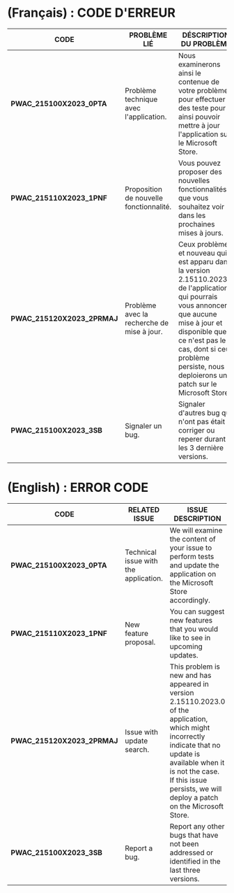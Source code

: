 # (Français) : CODE D'ERREUR

| CODE | PROBLÈME LIÉ | DÉSCRIPTION DU PROBLÈME |
| --------- | -------------------- | ------------------------------ |
| <span id="PWAC2151000PTA_fr_FR"> __PWAC_215100X2023_0PTA__ </span> | Problème technique avec l'application. | Nous examinerons ainsi le contenue de votre problème pour effectuer des teste pour ainsi pouvoir mettre à jour l'application sur le Microsoft Store. |
| <span id="PWAC2151101PNF_fr_FR"> __PWAC_215110X2023_1PNF__ </span> | Proposition de nouvelle fonctionnalité. | Vous pouvez proposer des nouvelles fonctionnalités que vous souhaitez voir dans les prochaines mises à jours. |
| <span id="PWAC2151202PRMAJ_fr_FR"> __PWAC_215120X2023_2PRMAJ__ </span> | Problème avec la recherche de mise à jour. | Ceux problème et nouveau qui est apparu dans la version 2.15110.2023.0 de l'application qui pourrais vous annoncer que aucune mise à jour et disponible que ce n'est pas le cas, dont si ceux problème persiste, nous deploierons un patch sur le Microsoft Store. |
| <span id="PWAC2101203SB_fr_FR"> __PWAC_215100X2023_3SB__ </span> | Signaler un bug. | Signaler d'autres bug qui n'ont pas était corriger ou reperer durant les 3 dernière versions. |

# (English) : ERROR CODE

| CODE | RELATED ISSUE | ISSUE DESCRIPTION |
| --------- | -------------------- | ------------------------------ |
| <span id="PWAC2151000PTA_en_US"> __PWAC_215100X2023_0PTA__ </span> | Technical issue with the application. | We will examine the content of your issue to perform tests and update the application on the Microsoft Store accordingly. |
| <span id="PWAC2151101PNF_en_US"> __PWAC_215110X2023_1PNF__ </span> | New feature proposal. | You can suggest new features that you would like to see in upcoming updates. |
| <span id="PWAC2151202PRMAJ_en_US"> __PWAC_215120X2023_2PRMAJ__ </span> | Issue with update search. | This problem is new and has appeared in version 2.15110.2023.0 of the application, which might incorrectly indicate that no update is available when it is not the case. If this issue persists, we will deploy a patch on the Microsoft Store. |
| <span id="PWAC2101203SB_en_US"> __PWAC_215100X2023_3SB__ </span> | Report a bug. | Report any other bugs that have not been addressed or identified in the last three versions. |
